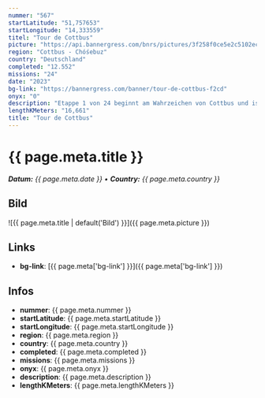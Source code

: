 ```yaml
---
nummer: "567"
startLatitude: "51,757653"
startLongitude: "14,333559"
titel: "Tour de Cottbus"
picture: "https://api.bannergress.com/bnrs/pictures/3f258f0ce5e2c5102ec9311981f34cb8"
region: "Cottbus - Chóśebuz"
country: "Deutschland"
completed: "12.552"
missions: "24"
date: "2023"
bg-link: "https://bannergress.com/banner/tour-de-cottbus-f2cd"
onyx: "0"
description: "Etappe 1 von 24 beginnt am Wahrzeichen von Cottbus und ist eine Runde um den  Spremberger Turm. Am letzten Portal gibt es den Hinweis auf die nächste Etappe."
lengthKMeters: "16,661"
title: "Tour de Cottbus"
---
```


# {{ page.meta.title }}
_**Datum:** {{ page.meta.date }} • **Country:** {{ page.meta.country }}_

## Bild
![{{ page.meta.title | default('Bild') }}]({{ page.meta.picture }})

## Links
- **bg-link**: [{{ page.meta['bg-link'] }}]({{ page.meta['bg-link'] }})

## Infos
- **nummer**: {{ page.meta.nummer }}
- **startLatitude**: {{ page.meta.startLatitude }}
- **startLongitude**: {{ page.meta.startLongitude }}
- **region**: {{ page.meta.region }}
- **country**: {{ page.meta.country }}
- **completed**: {{ page.meta.completed }}
- **missions**: {{ page.meta.missions }}
- **onyx**: {{ page.meta.onyx }}
- **description**: {{ page.meta.description }}
- **lengthKMeters**: {{ page.meta.lengthKMeters }}

